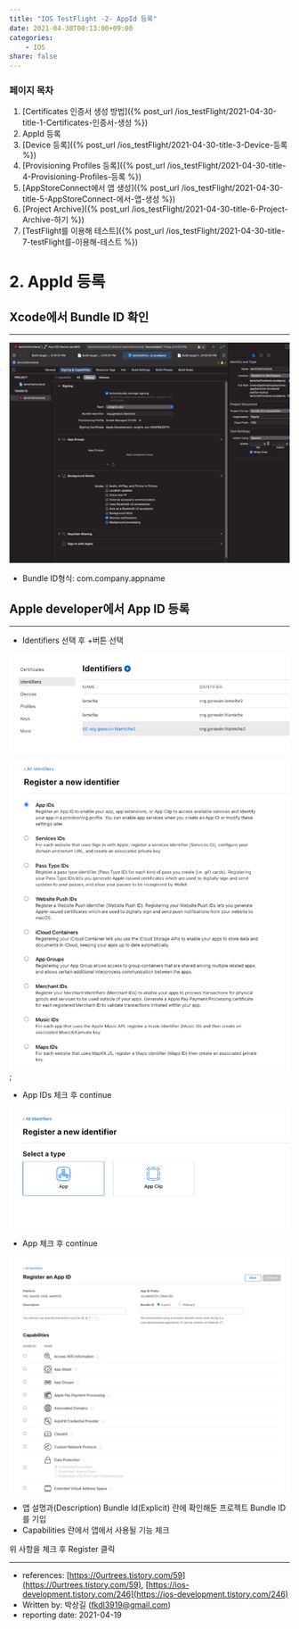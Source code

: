 ```yaml
---
title: "IOS TestFlight -2- AppId 등록"
date: 2021-04-30T00:13:00+09:00
categories: 
    - IOS
share: false
---
```


### 페이지 목차
1. [Certificates 인증서 생성 방법]({% post_url /ios_testFlight/2021-04-30-title-1-Certificates-인증서-생성 %})
2. AppId 등록
3. [Device 등록]({% post_url /ios_testFlight/2021-04-30-title-3-Device-등록 %})
4. [Provisioning Profiles 등록]({% post_url /ios_testFlight/2021-04-30-title-4-Provisioning-Profiles-등록 %})
5. [AppStoreConnect에서 앱 생성]({% post_url /ios_testFlight/2021-04-30-title-5-AppStoreConnect-에서-앱-생성 %})
6. [Project Archive]({% post_url /ios_testFlight/2021-04-30-title-6-Project-Archive-하기 %})
7. [TestFlight를 이용해 테스트]({% post_url /ios_testFlight/2021-04-30-title-7-testFlight를-이용해-테스트 %})

# 2. AppId 등록

## Xcode에서 Bundle ID 확인

---

![2-1](/images/ios_testFlight/2-1.png)

- Bundle ID형식: com.company.appname

## Apple developer에서 App ID 등록

---

- Identifiers 선택 후 +버튼 선택

![2-2](/images/ios_testFlight/2-2.png)

![2-3](/images/ios_testFlight/2-3.png);

- App IDs 체크 후 continue

![2-4](/images/ios_testFlight/2-4.png)

- App 체크 후 continue

![2-5](/images/ios_testFlight/2-5.png)

- 앱 설명과(Description) Bundle Id(Explicit) 란에 확인해둔 프로젝트 Bundle ID를 기입
- Capabilities 란에서 앱에서 사용될 기능 체크

위 사항을 체크 후 Register 클릭

---

- references: [https://0urtrees.tistory.com/59](https://0urtrees.tistory.com/59), [https://ios-development.tistory.com/246](https://ios-development.tistory.com/246)
- Written by: 박상길 (fkdl3919@gmail.com)
- reporting date: 2021-04-19